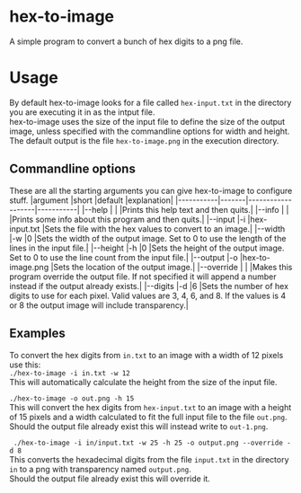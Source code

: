 # hex-to-image
A simple program to convert a bunch of hex digits to a png file.

# Usage
By default hex-to-image looks for a file called `hex-input.txt` in the directory you are executing it in as the intput file.<br/>
hex-to-image uses the size of the input file to define the size of the output image, unless specified with the commandline options for width and height.<br/>
The default output is the file `hex-to-image.png` in the execution directory.

## Commandline options
These are all the starting arguments you can give hex-to-image to configure stuff.
|argument   |short  |default            |explanation|
|-----------|-------|-------------------|-----------|
|--help     |       |                   |Prints this help text and then quits.|
|--info     |       |                   |Prints some info about this program and then quits.|
|--input    |-i     |hex-input.txt      |Sets the file with the hex values to convert to an image.|
|--width    |-w     |0                  |Sets the width of the output image. Set to 0 to use the length of the lines in the input file.|
|--height   |-h     |0                  |Sets the height of the output image. Set to 0 to use the line count from the input file.|
|--output   |-o     |hex-to-image.png   |Sets the location of the output image.|
|--override |       |                   |Makes this program override the output file. If not specified it will append a number instead if the output already exists.|
|--digits   |-d     |6                  |Sets the number of hex digits to use for each pixel. Valid values are 3, 4, 6, and 8. If the values is 4 or 8 the output image will include transparency.|

## Examples
To convert the hex digits from `in.txt` to an image with a width of 12 pixels use this:<br/>
`./hex-to-image -i in.txt -w 12`<br/>
This will automatically calculate the height from the size of the input file.

`./hex-to-image -o out.png -h 15`<br/>
This will convert the hex digits from `hex-input.txt` to an image with a height of 15 pixels and a width calculated to fit the full input file to the file `out.png`.<br/>
Should the output file already exist this will instead write to `out-1.png`.

` ./hex-to-image -i in/input.txt -w 25 -h 25 -o output.png --override -d 8`<br/>
This converts the hexadecimal digits from the file `input.txt` in the directory `in` to a png with transparency named `output.png`.<br/>
Should the output file already exist this will override it.
